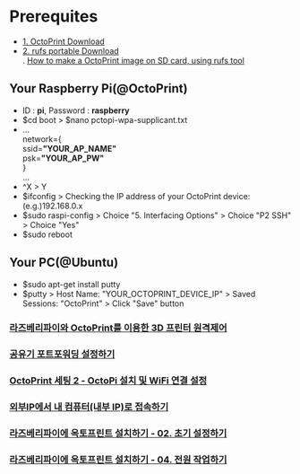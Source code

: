 # Prerequites
 - <a href="https://octopi.octoprint.org/latest">1. OctoPrint Download</a><br>
 - <a href="https://github.com/pbatard/rufus/releases/download/v3.5/rufus-3.5p.exe">2. rufs portable Download</a><br>
  . <a href="https://m.blog.naver.com/PostView.nhn?blogId=seoulworkshop&logNo=221262339483&proxyReferer=https%3A%2F%2Fwww.google.com%2F">How to make a OctoPrint image on SD card, using rufs tool</a><br>
 ## Your Raspberry Pi(@OctoPrint)
  - ID : **pi**, Password : **raspberry**<br>
  - $cd boot > $nano pctopi-wpa-supplicant.txt<br>
  - ...<br>
    network={<br>
      ssid=**"YOUR_AP_NAME"**<br>
      psk=**"YOUR_AP_PW"**<br>
    }<br>
    ...<br>
  - ^X > Y<br>
  - $ifconfig > Checking the IP address of your OctoPrint device: (e.g.)192.168.0.x<br>
  - $sudo raspi-config > Choice "5. Interfacing Options" > Choice "P2 SSH" > Choice "Yes"<br>
  - $sudo reboot<br>
 ## Your PC(@Ubuntu)
  - $sudo apt-get install putty<br>
  - $putty > Host Name: "YOUR_OCTOPRINT_DEVICE_IP" > Saved Sessions: "OctoPrint" > Click "Save" button<br>

### <a href="https://cosmosjs.blog.me/221516473588">라즈베리파이와 OctoPrint를 이용한 3D 프린터 원격제어</a>
### <a href="https://seoulworkshop.blog.me/221265052717">공유기 포트포워딩 설정하기</a>
### <a href="https://m.blog.naver.com/PostView.nhn?blogId=seoulworkshop&logNo=221262339483&proxyReferer=https%3A%2F%2Fwww.google.com%2F">OctoPrint 세팅 2 - OctoPi 설치 및 WiFi 연결 설정</a>
### <a href="https://studyforus.tistory.com/27">외부IP에서 내 컴퓨터(내부 IP)로 접속하기</a>
### <a href="https://bugwhale.com/raspberry-octoprint-install-02/">라즈베리파이에 옥토프린트 설치하기 - 02. 초기 설정하기</a>
### <a href="https://bugwhale.com/raspberry-octoprint-install-04/">라즈베리파이에 옥토프린트 설치하기 - 04. 전원 작업하기</a>

